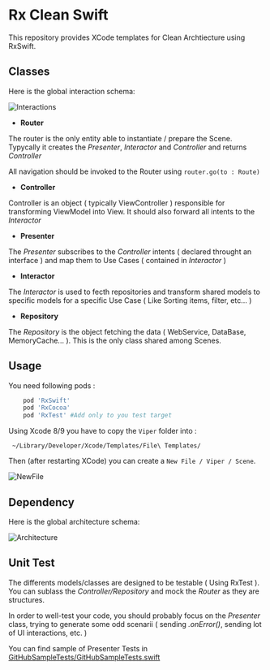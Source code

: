 # Rx Clean Swift

This repository provides XCode templates for Clean Archtiecture using RxSwift.

## Classes

Here is the global interaction schema:

![Interactions](https://mouce.fr/static/CleanSwift.001.jpeg)

* **Router**

The router is the only entity able to instantiate / prepare the Scene.
Typycally it creates the *Presenter*, *Interactor* and *Controller* and returns *Controller* 

All navigation should be invoked to the Router using `router.go(to : Route)`

* **Controller**

Controller is an object ( typically ViewController ) responsible for transforming ViewModel into View.
It should also forward all intents to the *Interactor*

* **Presenter**

The *Presenter* subscribes to the *Controller* intents ( declared throught an interface ) and map them to Use Cases ( contained in *Interactor* )

* **Interactor**

The *Interactor* is used to fecth repositories and transform shared models to specific models for a specific Use Case ( Like Sorting items, filter, etc... )

* **Repository**

The *Repository* is the object fetching the data ( WebService, DataBase, MemoryCache... ). This is the only class shared among Scenes.

## Usage

You need following pods :

```ruby
    pod 'RxSwift'
    pod 'RxCocoa'
    pod 'RxTest' #Add only to you test target
```

Using Xcode 8/9 you have to copy the `Viper` folder into :

` ~/Library/Developer/Xcode/Templates/File\ Templates/`

Then (after restarting XCode) you can create a `New File / Viper / Scene`.

![NewFile](https://mouce.fr/static/Viper-new.png)


## Dependency 

Here is the global architecture schema:

![Architecture](https://mouce.fr/static/CleanSwift.002.jpeg)


## Unit Test

The differents models/classes are designed to be testable ( Using RxTest ). You can sublass the *Controller/Repository* and mock the *Router* as they are structures.

In order to well-test your code, you should probably focus on the *Presenter* class, trying to generate some odd scenarii ( sending *.onError()*, sending lot of UI interactions, etc. )

You can find sample of Presenter Tests in [GitHubSampleTests/GitHubSampleTests.swift](https://github.com/celian-m/RxCleanArchitecture/blob/master/Sample/GitHubSample/GitHubSampleTests/GitHubSampleTests.swift)



